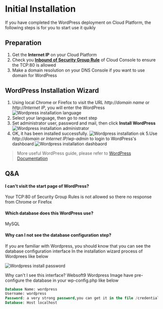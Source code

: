 # Initial Installation

If you have completed the WordPress deployment on Cloud Platform, the following steps is for you to start use it quikly

## Preparation

1. Get the **Internet IP** on your Cloud Platform
2. Check you **[Inbound of Security Group Rule](https://support.websoft9.com/docs/faq/tech-instance.html)** of Cloud Console to ensure the TCP:80 is allowed
3. Make a domain resolution on your DNS Console if you want to use domain for WordPress

## WordPress Installation Wizard

1. Using local Chrome or Firefox to visit the URL *http://domain name* or *http://Internet IP*, you will enter the WordPress   
   ![Wordpress installation language](https://libs.websoft9.com/Websoft9/DocsPicture/en/wordpress/websoft9-installsetlanguage-websoft9.png)
2. Select your language, then go to next step
3. Set administrator user, password and mail, then click **Install WordPress**
   ![Wordpress installation administrator](http://libs.websoft9.com/Websoft9/DocsPicture/en/wordpress/websoft9-installsetadmin-websoft9.png)
4. OK, it has been installed successfully.
   ![Wordpress installation ok](http://libs.websoft9.com/Websoft9/DocsPicture/en/wordpress/websoft9-installss-websoft9.png)
5.Use *http://domain or Internet IP/wp-admin*  to login to WordPress's dashboard
   ![Wordpress installation dashbaord](http://libs.websoft9.com/Websoft9/DocsPicture/en/wordpress/websoft9-bkdashboard-websoft9.png)

> More useful WordPress guide, please refer to [WordPress Documentation](https://wordpress.org/support/)

## 

## Q&A

#### I can't visit the start page of WordPress?

Your TCP:80 of Security Group Rules is not allowed so there no response from Chrome or Firefox

#### Which database does this WordPress use?

MySQL

#### Why can I not see the database configuration step?

If you are familiar with Wordpress, you should know that you can see the database configuration interface In the installation wizard process of Wordprees like below

![Wordpress install password](http://libs.websoft9.com/Websoft9/DocsPicture/en/wordpress/wp04.png)

Why can't I see this interface? Websoft9 Wordpress Image have pre-configure the database in your wp-config.php like below
```sql
Database Name: wordpress
Username: wordpress
Password: a very strong password,you can get it in the file /credentials/password.txt or /root/password.txt
Database: Host localhost
```
